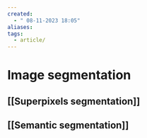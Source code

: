 ```yaml
---
created:
  - " 08-11-2023 18:05"
aliases: 
tags:
  - article/
---
```


# Image segmentation

## [[Superpixels segmentation]]

## [[Semantic segmentation]]